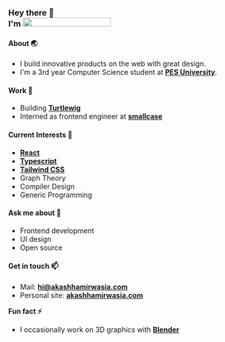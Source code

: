 <h3>
  Hey there 👋<br>
  I'm
  <a href="#">
    <img src="https://akashhamirwasia.com/akash-animated.svg" width="177" height="18">
  </a>
</h3>

<!--
- 🔭 I’m currently working on ...
- 🌱 I’m currently learning ...
- 👯 I’m looking to collaborate on ...
- 🤔 I’m looking for help with ...
- 💬 Ask me about ...
- 📫 How to reach me: ...
- 😄 Pronouns: ...
- ⚡ Fun fact: ...
-->

#### About 🌏
- I build innovative products on the web with great design.
- I'm a 3rd year Computer Science student at **[PES University](https://pes.edu)**.

#### Work 🔭
- Building **[Turtlewig](https://turtlewig.com)**
- Interned as frontend engineer at **[smallcase](https://smallcase.com)**

#### Current Interests 🌱
- **[React](https://reactjs.org)**
- **[Typescript](https://www.typescriptlang.org/)**
- **[Tailwind CSS](https://tailwindcss.com)**
- Graph Theory
- Compiler Design
- Generic Programming

#### Ask me about 💬
- Frontend development
- UI design
- Open source

#### Get in touch 📫
- Mail: **hi@akashhamirwasia.com**
- Personal site: **[akashhamirwasia.com](https://akashhamirwasia.com)**

**Fun fact ⚡**
- I occasionally work on 3D graphics with **[Blender](https://blender.org)**
